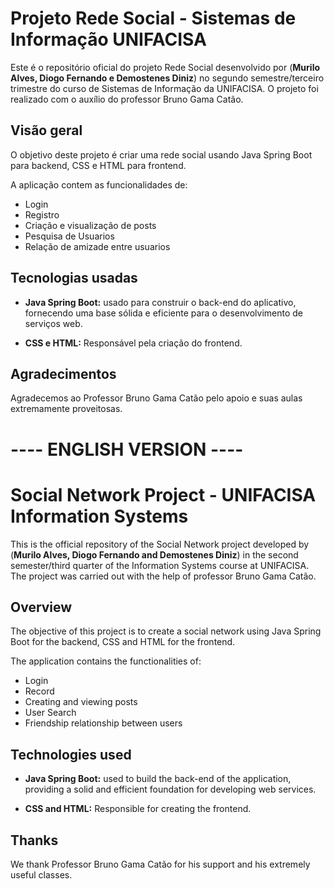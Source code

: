 # Projeto Rede Social - Sistemas de Informação UNIFACISA

Este é o repositório oficial do projeto Rede Social desenvolvido por
(**Murilo Alves, Diogo Fernando e Demostenes Diniz**)
 no segundo semestre/terceiro trimestre do curso de Sistemas de Informação da UNIFACISA. O projeto foi realizado com o auxílio do professor Bruno Gama Catão.

## Visão geral

O objetivo deste projeto é criar uma rede social usando Java Spring Boot para backend, CSS e HTML para frontend. 

A aplicação contem as funcionalidades de:
- Login
- Registro
- Criação e visualização de posts
- Pesquisa de Usuarios
- Relação de amizade entre usuarios


## Tecnologias usadas

- **Java Spring Boot:** usado para construir o back-end do aplicativo, fornecendo uma base sólida e eficiente para o desenvolvimento de serviços web.

- **CSS e HTML:** Responsável pela criação do frontend.

## Agradecimentos

Agradecemos ao Professor Bruno Gama Catão pelo apoio e suas aulas extremamente proveitosas.

# ---- ENGLISH VERSION ----

# Social Network Project - UNIFACISA Information Systems

This is the official repository of the Social Network project developed by
(**Murilo Alves, Diogo Fernando and Demostenes Diniz**)
 in the second semester/third quarter of the Information Systems course at UNIFACISA. The project was carried out with the help of professor Bruno Gama Catão.

## Overview

The objective of this project is to create a social network using Java Spring Boot for the backend, CSS and HTML for the frontend.

The application contains the functionalities of:
- Login
- Record
- Creating and viewing posts
- User Search
- Friendship relationship between users


## Technologies used

- **Java Spring Boot:** used to build the back-end of the application, providing a solid and efficient foundation for developing web services.

- **CSS and HTML:** Responsible for creating the frontend.

## Thanks

We thank Professor Bruno Gama Catão for his support and his extremely useful classes.
